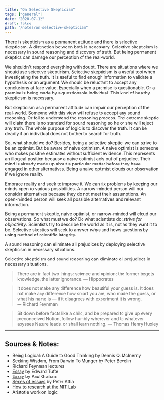 ```yaml
---
title: "On Selective Skepticism"
tags: ["general"]
date: "2020-07-12"
draft: false
path: "/notes/on-selective-skepticism"
---
```

There is skepticism as a permanent attitude and there is selective skepticism. A distinction between both is necessary. Selective skepticism is necessary  in sound reasoning and discovery of truth. But being  permanent skeptics can damage our perception of the real-world.

We shouldn't respond everything with doubt. There are situations where we should use selective skepticism. Selective skepticism is a useful tool when investigating the truth. It is useful to find enough information to validate a hypothesis or an argument. We should be reluctant to accept any conclusions at face value. Especially when a premise is questionable. Or a premise is being made by a questionable individual. This kind of healthy skepticism is necessary.

But skepticism as a permanent attitude can impair our perception of the real-world. Someone with this view will refuse to accept any sound reasoning. Or fail to understand the reasoning process. The extreme skeptic will claim there is no standard for sound reasoning so he or she will reject any truth. The whole purpose of logic is to discover the truth. It can be deadly if an individual does not bother to search for truth.

So, what should we do? Besides, being a selective skeptic, we can strive to be an optimist. But be aware of naive optimism. A naive optimist is someone who makes positive estimates without sufficient evidence. This represents an illogical position because a naive optimist acts out of prejudice. Their mind is already made up about a particular matter before they have engaged in other alternatives. Being a naive optimist clouds our observation if we ignore reality.

Embrace reality and seek to improve it. We can fix problems by keeping our minds open to various possibilities. A narrow-minded person will not consider alternatives because they do not meet their assumptions. An open-minded person will seek all possible alternatives and relevant information.

Being a permanent skeptic, naive optimist, or narrow-minded will cloud our observations. So what must we do? Do what scientists do: _strive for objectivity_. Scientists try to describe the world as it is, not as they want it to be. Selective skeptics will seek to answer _whys_ and hows questions by using method of scientific integrity.

A sound reasoning can eliminate all prejudices by deploying selective skepticism in necessary situations.

Selective skepticism and sound reasoning can eliminate all prejudices in necessary situations.

> There are in fact two things: science and opinion; the former begets knowledge, the latter ignorance. — Hippocrates

> It does not make any difference how beautiful your guess is. It does not make any difference how smart you are, who made the guess, or what his name is — if it disagrees with experiment it is wrong. — Richard Feynman

> Sit down before facts like a child, and be prepared to give up every preconceived Notion, follow humbly wherever and to whatever abysses Nature leads, or shall learn nothing. — Thomas Henry Huxley

---

## **Sources & Notes:**
- Being Logical: A Guide to Good Thinking by Dennis Q. McInerny
- Seeking Wisdom, From Darwin To Munger by Peter Bevelin
- Richard Feynman lectures
- [Essay](https://www.edwardtufte.com/tufte/hill) by Edward Tufte
- [Essay](http://paulgraham.com/hamming.html) by Paul Graham
- [Series of essays](https://peterattiamd.com/ns001/) by Peter Attia
- [How to research at the MIT Lab](http://dspace.mit.edu/bitstream/handle/1721.1/41487/AI_WP_316.pdf?sequence=4&isAllowed=y)
- Aristotle work on logic